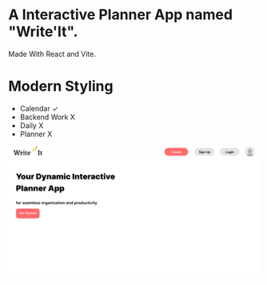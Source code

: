 # A Interactive Planner App named "Write'It". 
Made With React and Vite.

# Modern Styling
- Calendar ✓ 
- Backend Work X
- Daily X 
- Planner X







![](https://raw.githubusercontent.com/AmarBajraktarevic/portfolio/main/proj2.png)

